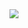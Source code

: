 <img src="https://capsule-render.vercel.app/api?type=slice&color=293040&height=150&section=header&text=MULATTA&fontSize=45&fontColor=D5B263&rotate=10&fontAlign=85&fontAlignY=25" />
